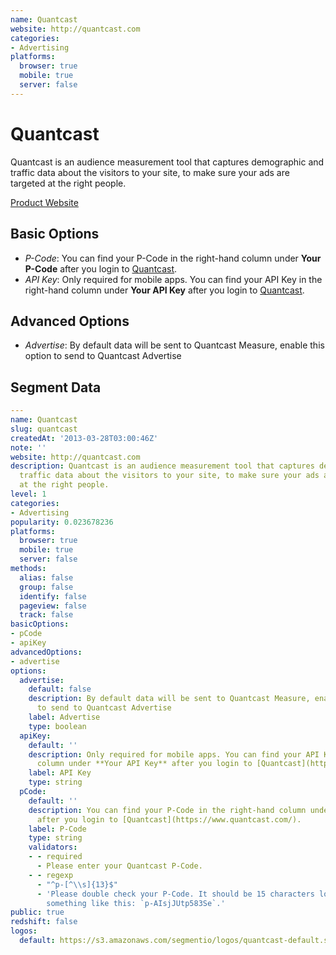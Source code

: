 ```yaml
---
name: Quantcast
website: http://quantcast.com
categories:
- Advertising
platforms:
  browser: true
  mobile: true
  server: false
---
```


# Quantcast

Quantcast is an audience measurement tool that captures demographic and traffic data about the visitors to your site, to make sure your ads are targeted at the right people.

[Product Website](http://quantcast.com)

## Basic Options

- *P-Code*: You can find your P-Code in the right-hand column under **Your P-Code** after you login to [Quantcast](https://www.quantcast.com/).
- *API Key*: Only required for mobile apps. You can find your API Key in the right-hand column under **Your API Key** after you login to [Quantcast](https://www.quantcast.com/).

## Advanced Options

- *Advertise*: By default data will be sent to Quantcast Measure, enable this option to send to Quantcast Advertise

## Segment Data
```yaml
---
name: Quantcast
slug: quantcast
createdAt: '2013-03-28T03:00:46Z'
note: ''
website: http://quantcast.com
description: Quantcast is an audience measurement tool that captures demographic and
  traffic data about the visitors to your site, to make sure your ads are targeted
  at the right people.
level: 1
categories:
- Advertising
popularity: 0.023678236
platforms:
  browser: true
  mobile: true
  server: false
methods:
  alias: false
  group: false
  identify: false
  pageview: false
  track: false
basicOptions:
- pCode
- apiKey
advancedOptions:
- advertise
options:
  advertise:
    default: false
    description: By default data will be sent to Quantcast Measure, enable this option
      to send to Quantcast Advertise
    label: Advertise
    type: boolean
  apiKey:
    default: ''
    description: Only required for mobile apps. You can find your API Key in the right-hand
      column under **Your API Key** after you login to [Quantcast](https://www.quantcast.com/).
    label: API Key
    type: string
  pCode:
    default: ''
    description: You can find your P-Code in the right-hand column under **Your P-Code**
      after you login to [Quantcast](https://www.quantcast.com/).
    label: P-Code
    type: string
    validators:
    - - required
      - Please enter your Quantcast P-Code.
    - - regexp
      - "^p-[^\\s]{13}$"
      - 'Please double check your P-Code. It should be 15 characters long, and look
        something like this: `p-AIsjJUtp583Se`.'
public: true
redshift: false
logos:
  default: https://s3.amazonaws.com/segmentio/logos/quantcast-default.svg

```

